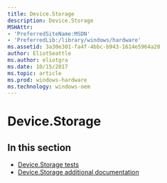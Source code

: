 ```yaml
---
title: Device.Storage
description: Device.Storage
MSHAttr:
- 'PreferredSiteName:MSDN'
- 'PreferredLib:/library/windows/hardware'
ms.assetid: 3a30e301-fa4f-4bbc-b943-1614e5964a20
author: EliotSeattle
ms.author: eliotgra
ms.date: 10/15/2017
ms.topic: article
ms.prod: windows-hardware
ms.technology: windows-oem
---
```


# Device.Storage


## <span id="in_this_section"></span>In this section


-   [Device.Storage tests](device-storage-tests.md)
-   [Device.Storage additional documentation](device-storage-additional-documentation.md)

 

 






